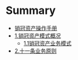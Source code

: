 # Summary

* [销冠资产操作手册](README.md)
* [1.销冠资产模式概况](chapter1.md)
  * [1.1销冠资产业务模式](chapter1/1ff09-xiao-guan-zi-chan-mo-shi.md)
* [2.十一条业务原则](2xiao-guan-zi-chan-ye-wu-yuan-ze.md)

